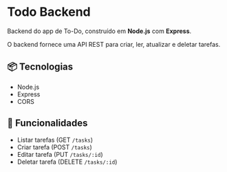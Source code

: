 # Todo Backend

Backend do app de To-Do, construído em **Node.js** com **Express**.

O backend fornece uma API REST para criar, ler, atualizar e deletar tarefas.

## 📦 Tecnologias

- Node.js
- Express
- CORS

## 🚀 Funcionalidades

- Listar tarefas (GET `/tasks`)
- Criar tarefa (POST `/tasks`)
- Editar tarefa (PUT `/tasks/:id`)
- Deletar tarefa (DELETE `/tasks/:id`)
